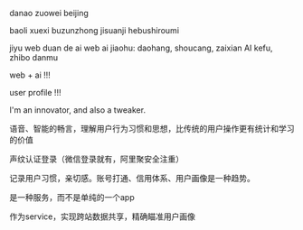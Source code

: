 danao zuowei beijing

baoli xuexi buzunzhong jisuanji
hebushiroumi

jiyu web duan de ai
web ai jiaohu: daohang, shoucang, zaixian AI kefu, zhibo danmu

web + ai !!!

user profile !!!


I'm an innovator, and also a tweaker.

语音、智能的畅言，理解用户行为习惯和思想，比传统的用户操作更有统计和学习的价值

声纹认证登录（微信登录就有，阿里聚安全注重）

记录用户习惯，亲切感。账号打通、信用体系、用户画像是一种趋势。

是一种服务，而不是单纯的一个app

作为service，实现跨站数据共享，精确瞄准用户画像

